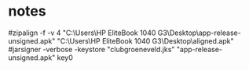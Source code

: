 # notes
#zipalign -f -v 4 "C:\Users\HP EliteBook 1040 G3\Desktop\app-release-unsigned.apk" "C:\Users\HP EliteBook 1040 G3\Desktop\aligned.apk"
#jarsigner -verbose -keystore "clubgroeneveld.jks" "app-release-unsigned.apk" key0
